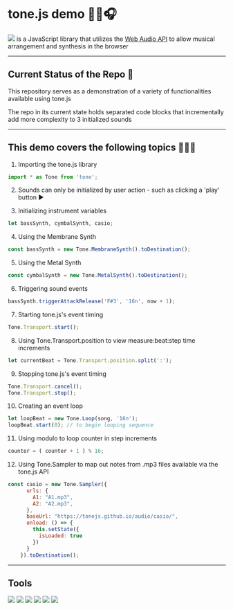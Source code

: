 # tone.js demo 🎵🎹🎧

[![](https://img.shields.io/badge/tone.js-F734D7?style=for-the-badge)](https://tonejs.github.io/) is a JavaScript library that utilizes the [Web Audio API](https://developer.mozilla.org/en-US/docs/Web/API/Web_Audio_API) to allow musical arrangement and synthesis in the browser

---

## Current Status of the Repo 🤔

This repository serves as a demonstration of a variety of functionalities available using tone.js

The repo in its current state holds separated code blocks that incrementally add more complexity to 3 initialized sounds

---

## This demo covers the following topics 🧑🏻‍🏫

1. Importing the tone.js library
```js
import * as Tone from 'tone';
```

2. Sounds can only be initialized by user action - such as clicking a 'play' button ▶️

3. Initializing instrument variables
```js
let bassSynth, cymbalSynth, casio;
```

4. Using the Membrane Synth
```js
const bassSynth = new Tone.MembraneSynth().toDestination();
```

5. Using the Metal Synth
```js
const cymbalSynth = new Tone.MetalSynth().toDestination();
```

6. Triggering sound events
```js
bassSynth.triggerAttackRelease('F#3', '16n', now + 1);
```

7. Starting tone.js's event timing
```js
Tone.Transport.start();
```
8. Using Tone.Transport.position to view measure:beat:step time increments
```js
let currentBeat = Tone.Transport.position.split(':');
```

9. Stopping tone.js's event timing
```js
Tone.Transport.cancel();
Tone.Transport.stop();
```

10. Creating an event loop
```js
let loopBeat = new Tone.Loop(song, '16n');
loopBeat.start(0); // to begin looping sequence
```

11. Using modulo to loop counter in step increments
```js
counter = ( counter + 1 ) % 16;
```

12. Using Tone.Sampler to map out notes from .mp3 files available via the tone.js API
```js
const casio = new Tone.Sampler({
      urls: {
        A1: "A1.mp3",
        A2: "A2.mp3",
      },
      baseUrl: "https://tonejs.github.io/audio/casio/",
      onload: () => {
        this.setState({
          isLoaded: true
        })
      }
    }).toDestination();
```

---

## Tools

[![](https://img.shields.io/badge/tone.js-F734D7?style=for-the-badge)](https://tonejs.github.io/)
[![](https://img.shields.io/badge/JavaScript-F7DF1E?logo=javascript&logoColor=black&style=for-the-badge)](https://www.javascript.com/)
[![](https://img.shields.io/badge/ReactJS-61DAFB?logo=react&logoColor=white&style=for-the-badge)](https://reactjs.org/)
[![](https://img.shields.io/badge/HTML-DD4B24?logo=HTML5&logoColor=white&style=for-the-badge)](https://developer.mozilla.org/en-US/docs/Web/HTML)
[![](https://img.shields.io/badge/Node.js-43853D?logo=node.js&logoColor=white&style=for-the-badge)](https://nodejs.org/)
[![](https://img.shields.io/badge/Express-FFFFFF?logo=express&logoColor=black&style=for-the-badge)](https://expressjs.com/)
